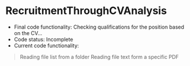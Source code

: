 # RecruitmentThroughCVAnalysis
- Final code functionality:
Checking qualifications for the position based on the CV...
- Code status:
Incomplete
- Current code functionality:
> Reading file list from a folder
> Reading file text form a specific PDF
